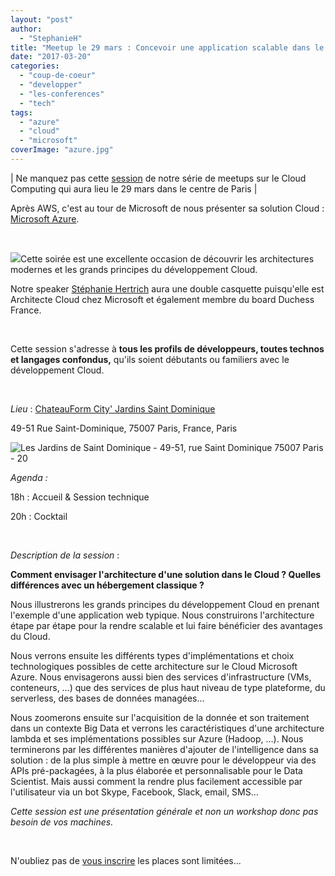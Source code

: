 ```yaml
---
layout: "post"
author: 
  - "StephanieH"
title: "Meetup le 29 mars : Concevoir une application scalable dans le Cloud"
date: "2017-03-20"
categories: 
  - "coup-de-coeur"
  - "developper"
  - "les-conferences"
  - "tech"
tags: 
  - "azure"
  - "cloud"
  - "microsoft"
coverImage: "azure.jpg"
---
```


| Ne manquez pas cette [session](https://www.meetup.com/fr-FR/Duchess-France-Meetup/events/238437772/) de notre série de meetups sur le Cloud Computing qui aura lieu le 29 mars dans le centre de Paris |

Après AWS, c'est au tour de Microsoft de nous présenter sa solution Cloud : [Microsoft Azure](https://azure.microsoft.com/en-us).

 

[![](/assets/2017/03/2017-03-20-meetup-le-29-mars-concevoir-une-application-scalable-dans-le-cloud/azure-300x158.png)](http://www.duchess-france.org/wp-content/uploads/2017/03/azure.png)Cette soirée est une excellente occasion de découvrir les architectures modernes et les grands principes du développement Cloud.

Notre speaker [Stéphanie Hertrich](https://twitter.com/stepheUp) aura une double casquette puisqu'elle est Architecte Cloud chez Microsoft et également membre du board Duchess France.

 

Cette session s'adresse à **tous les profils de développeurs, toutes technos et langages confondus,** qu'ils soient débutants ou familiers avec le développement Cloud.

 

_Lieu_ : [ChateauForm City' Jardins Saint Dominique](https://maps.google.com/maps?f=q&hl=en&q=49-51+Rue+Saint-Dominique%2C+75007+Paris%2C+France%2C+Paris%2C+fr)

49-51 Rue Saint-Dominique, 75007 Paris, France, Paris

![Les Jardins de Saint Dominique - 49-51, rue Saint Dominique 75007 Paris - 20](/assets/2017/03/2017-03-20-meetup-le-29-mars-concevoir-une-application-scalable-dans-le-cloud/219-1600x1068.jpg)

_Agenda :_

18h : Accueil & Session technique

20h : Cocktail

 

_Description de la session_ :

**Comment envisager l'architecture d'une solution dans le Cloud ? Quelles différences avec un hébergement classique ?**

Nous illustrerons les grands principes du développement Cloud en prenant l'exemple d'une application web typique. Nous construirons l'architecture étape par étape pour la rendre scalable et lui faire bénéficier des avantages du Cloud.

Nous verrons ensuite les différents types d'implémentations et choix technologiques possibles de cette architecture sur le Cloud Microsoft Azure. Nous envisagerons aussi bien des services d'infrastructure (VMs, conteneurs, …) que des services de plus haut niveau de type plateforme, du serverless, des bases de données managées…

Nous zoomerons ensuite sur l'acquisition de la donnée et son traitement dans un contexte Big Data et verrons les caractéristiques d'une architecture lambda et ses implémentations possibles sur Azure (Hadoop, …). Nous terminerons par les différentes manières d'ajouter de l'intelligence dans sa solution : de la plus simple à mettre en œuvre pour le développeur via des APIs pré-packagées, à la plus élaborée et personnalisable pour le Data Scientist. Mais aussi comment la rendre plus facilement accessible par l'utilisateur via un bot Skype, Facebook, Slack, email, SMS...

_Cette session est une présentation générale et non un workshop donc pas besoin de vos machines._

 

N'oubliez pas de [vous inscrire](https://www.meetup.com/fr-FR/Duchess-France-Meetup/events/238437772/) les places sont limitées...
